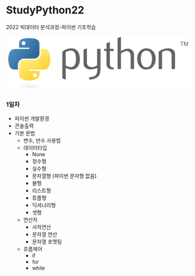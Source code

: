# StudyPython22
2022 빅데이터 분석과정-파이썬 기초학습

![파이썬](./image/python.png)


### 1일차
- 파이썬 개발환경
- 콘솔출력
- 기본 문법
    - 변수, 뱐수 사용법
    - 데이터타입
        - None
        - 정수형
        - 실수형
        - 문자열형 (파이썬 문자형 없음)
        - 불형
        - 리스트형
        - 튜플형
        - 딕셔너리형
        - 셋형
    - 연산자
        - 사칙연산
        - 문자열 연산
        - 문자열 포멧팅
    - 흐름제어
        - if
        - for
        - while